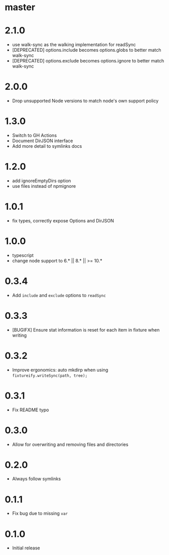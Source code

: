 # master

# 2.1.0

* use walk-sync as the walking implementation for readSync
* [DEPRECATED] options.include becomes options.globs to better match walk-sync
* [DEPRECATED] options.exclude becomes options.ignore to better match walk-sync

# 2.0.0

* Drop unsupported Node versions to match node's own support policy

# 1.3.0

* Switch to GH Actions
* Document DirJSON interface
* Add more detail to symlinks docs

# 1.2.0

* add ignoreEmptyDirs option
* use files instead of npmignore

# 1.0.1

* fix types, correctly expose Options and DirJSON

# 1.0.0

* typescript
* change node support to 6.* || 8.* || >= 10.*

# 0.3.4

* Add `include` and `exclude` options to `readSync`

# 0.3.3

* [BUGIFX] Ensure stat information is reset for each item in fixture when writing

# 0.3.2

* Improve ergonomics: auto mkdirp when using `fixtureify.writeSync(path, tree);`

# 0.3.1

* Fix README typo

# 0.3.0

* Allow for overwriting and removing files and directories

# 0.2.0

* Always follow symlinks

# 0.1.1

* Fix bug due to missing `var`

# 0.1.0

* Initial release
